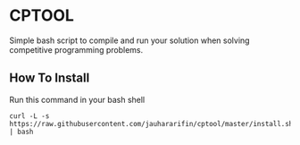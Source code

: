# CPTOOL

Simple bash script to compile and run your solution when solving competitive programming problems.

## How To Install

Run this command in your bash shell

```
curl -L -s https://raw.githubusercontent.com/jauhararifin/cptool/master/install.sh | bash
```
